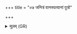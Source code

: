 +++
title = "०७ जनित्रं वानस्पत्यानां पुत्रो"

+++
<details><summary>मूलम् (GR)</summary>

(…) जनित्रं +++(see 1a)+++  
वानस्पत्यानां पुत्रो ऽसि वीरुद्भ्यो ऽधि (…) ॥ +++(see 1b-o)+++
</details>